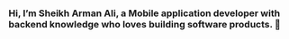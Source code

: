 ### Hi, I’m Sheikh Arman Ali, a Mobile application developer with backend knowledge who loves building software products. 👋

<!--
**csearman/csearman** is a ✨ _special_ ✨ repository because its `README.md` (this file) appears on your GitHub profile.

Here are some ideas to get you started:

- 🔭 I’m currently working on Flutter
- 🌱 I’m currently learning React js
- 👯 I’m looking to collaborate on React js
- 🤔 I’m looking for help with 
- 💬 Ask me about anything
- 📫 How to reach me: [Ping me](csearman@gmail.com)
- 😄 Pronouns: ArmMan
- ⚡ Fun fact: Love to observe!
-->
